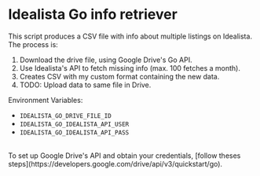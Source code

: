 # Idealista Go info retriever

This script produces a CSV file with info about multiple listings on Idealista.
The process is:

1) Download the drive file, using Google Drive's Go API.
2) Use Idealista's API to fetch missing info (max. 100 fetches a month).
3) Creates CSV with my custom format containing the new data.
4) TODO: Upload data to same file in Drive.

Environment Variables:
- `IDEALISTA_GO_DRIVE_FILE_ID`
- `IDEALISTA_GO_IDEALISTA_API_USER`
- `IDEALISTA_GO_IDEALISTA_API_PASS`


<br>
To set up Google Drive's API and obtain your credentials, [follow theses steps](https://developers.google.com/drive/api/v3/quickstart/go).
